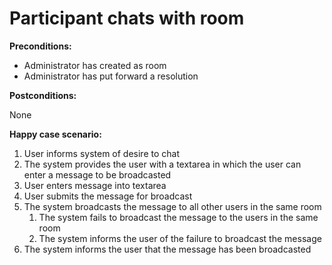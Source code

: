 Participant chats with room
===========================

**Preconditions:**

- Administrator has created as room
- Administrator has put forward a resolution

**Postconditions:**

None

**Happy case scenario:**

1. User informs system of desire to chat
2. The system provides the user with a textarea in which the user can enter a message to be broadcasted
3. User enters message into textarea
4. User submits the message for broadcast
5. The system broadcasts the message to all other users in the same room
    1. The system fails to broadcast the message to the users in the same room
    2. The system informs the user of the failure to broadcast the message
6. The system informs the user that the message has been broadcasted
